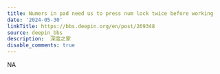 ```yaml
---
title: Numers in pad need us to press num lock twice before working
date: '2024-05-30'
linkTitle: https://bbs.deepin.org/en/post/269348
source: deepin_bbs
description:  深度之家 
disable_comments: true
---
```

NA
